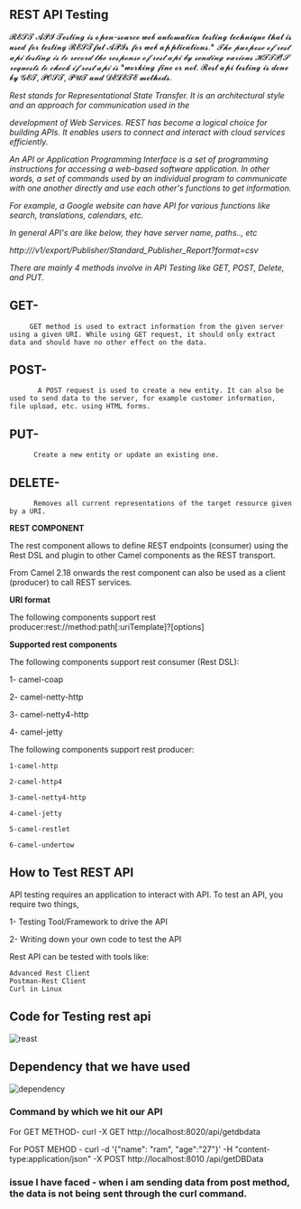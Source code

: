 ## REST API Testing

𝓡𝓔𝓢𝓣 𝓐𝓟𝓘 𝓣𝓮𝓼𝓽𝓲𝓷𝓰 𝓲𝓼 𝓸𝓹𝓮𝓷-𝓼𝓸𝓾𝓻𝓬𝓮 𝔀𝓮𝓫 𝓪𝓾𝓽𝓸𝓶𝓪𝓽𝓲𝓸𝓷 𝓽𝓮𝓼𝓽𝓲𝓷𝓰 𝓽𝓮𝓬𝓱𝓷𝓲𝓺𝓾𝓮 𝓽𝓱𝓪𝓽 𝓲𝓼 𝓾𝓼𝓮𝓭 𝓯𝓸𝓻 𝓽𝓮𝓼𝓽𝓲𝓷𝓰 𝓡𝓔𝓢𝓣𝓯𝓾𝓵 𝓐𝓟𝓘𝓼 𝓯𝓸𝓻 𝔀𝓮𝓫 𝓪𝓹𝓹𝓵𝓲𝓬𝓪𝓽𝓲𝓸𝓷𝓼.*   *𝓣𝓱𝓮 𝓹𝓾𝓻𝓹𝓸𝓼𝓮 𝓸𝓯 𝓻𝓮𝓼𝓽 𝓪𝓹𝓲 𝓽𝓮𝓼𝓽𝓲𝓷𝓰 𝓲𝓼 𝓽𝓸 𝓻𝓮𝓬𝓸𝓻𝓭 𝓽𝓱𝓮 𝓻𝓮𝓼𝓹𝓸𝓷𝓼𝓮 𝓸𝓯 𝓻𝓮𝓼𝓽 𝓪𝓹𝓲 𝓫𝔂 𝓼𝓮𝓷𝓭𝓲𝓷𝓰 𝓿𝓪𝓻𝓲𝓸𝓾𝓼 𝓗𝓣𝓣𝓟/𝓢 𝓻𝓮𝓺𝓾𝓮𝓼𝓽𝓼 𝓽𝓸 𝓬𝓱𝓮𝓬𝓴 𝓲𝓯 𝓻𝓮𝓼𝓽 𝓪𝓹𝓲 𝓲𝓼*   *𝔀𝓸𝓻𝓴𝓲𝓷𝓰 𝓯𝓲𝓷𝓮 𝓸𝓻 𝓷𝓸𝓽. 𝓡𝓮𝓼𝓽 𝓪𝓹𝓲 𝓽𝓮𝓼𝓽𝓲𝓷𝓰 𝓲𝓼 𝓭𝓸𝓷𝓮 𝓫𝔂 𝓖𝓔𝓣, 𝓟𝓞𝓢𝓣, 𝓟𝓤𝓣 𝓪𝓷𝓭 𝓓𝓔𝓛𝓔𝓣𝓔 𝓶𝓮𝓽𝓱𝓸𝓭𝓼.

*Rest stands for Representational State Transfer. It is an architectural style and an approach for communication used in the* 

*development of Web Services. REST has become a logical choice for building APIs. It enables users to connect and interact with cloud services efficiently.*

*An API or Application Programming Interface is a set of programming instructions for accessing a web-based software application.
In other words, a set of commands used by an individual program to communicate with one another directly and use each other's functions to get information.*

*For example, a Google website can have API for various functions like search, translations, calendars, etc.*

*In general API's are like below, they have server name, paths.., etc*

*http://<server name>/v1/export/Publisher/Standard_Publisher_Report?format=csv*
  
  <em>There are mainly 4 methods involve in API Testing like GET, POST, Delete, and PUT.</em> 
  
  ## GET- 
         GET method is used to extract information from the given server using a given URI. While using GET request, it should only extract data and should have no other effect on the data. 

  ## POST-
           A POST request is used to create a new entity. It can also be used to send data to the server, for example customer information, file upload, etc. using HTML forms.
  
  ##  PUT-
          Create a new entity or update an existing one.
  
  ## DELETE-
          Removes all current representations of the target resource given by a URI.
  
             
   **REST COMPONENT**  

The rest component allows to define REST endpoints (consumer) using the Rest DSL and plugin to other Camel components as the REST transport.

From Camel 2.18 onwards the rest component can also be used as a client (producer) to call REST services.

  **URI format** 

The following components support rest producer:rest://method:path[:uriTemplate]?[options]
  
  **Supported rest components**
  
  The following components support rest consumer (Rest DSL):
  
   1- camel-coap

   2- camel-netty-http

   3- camel-netty4-http

   4- camel-jetty

 

The following components support rest producer:

    1-camel-http

    2-camel-http4

    3-camel-netty4-http

    4-camel-jetty

    5-camel-restlet

    6-camel-undertow


  ## How to Test REST API

API testing requires an application to interact with API. To test an API, you require two things, 
  
   1- Testing Tool/Framework to drive the API
  
   2- Writing down your own code to test the API
  
 Rest API can be tested with tools like:

    Advanced Rest Client
    Postman-Rest Client
    Curl in Linux

  
## Code for Testing rest api  
  ![reast](https://user-images.githubusercontent.com/82276807/119935088-890ffc00-bfa4-11eb-9818-0a681b13a4e7.png)

  ## Dependency that we have used
  
  ![dependency](https://user-images.githubusercontent.com/82276807/119937346-3cc6bb00-bfa8-11eb-815a-ce0ea42e0239.png)
  
  ###  Command by which we hit our API
  
  For GET METHOD- curl -X GET http://localhost:8020/api/getdbdata
  
  For POST MEHOD - curl -d '{"name": "ram", "age":"27"}' -H "content-type:application/json" -X POST http://localhost:8010    /api/getDBData  
  
  ### issue I have faced - when i am sending data from post method, the data is not being sent through the curl command.  
   
  
  
  
  
  
  
  
  
  
  
  
  
  
  
  
  
  
  
  

